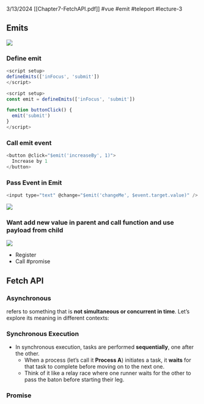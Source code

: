 3/13/2024
[[Chapter7-FetchAPI.pdf]]
#vue #emit #teleport #lecture-3 
## Emits

![](https://i.imgur.com/ICDHQqI.png)

###  Define emit
```js
<script setup>
defineEmits(['inFocus', 'submit'])
</script>
```

```js
<script setup>
const emit = defineEmits(['inFocus', 'submit'])

function buttonClick() {
  emit('submit')
}
</script>
```

###  Call emit event

```js
<button @click="$emit('increaseBy', 1)">
  Increase by 1
</button>
```

### Pass Event in Emit

```js
<input type="text" @change="$emit('changeMe', $event.target.value)" />
```



![](https://i.imgur.com/9YxnDK2.png)

### Want add new value in parent and call function and use payload from child

![](https://i.imgur.com/gZtcF5a.png)



- Register 
- Call
#promise
## Fetch API

### Asynchronous
refers to something that is **not simultaneous or concurrent in time**. Let’s explore its meaning in different contexts:

### Synchronous Execution
- In synchronous execution, tasks are performed **sequentially**, one after the other.
    - When a process (let’s call it **Process A**) initiates a task, it **waits** for that task to complete before moving on to the next one.
    - Think of it like a relay race where one runner waits for the other to pass the baton before starting their leg.

### Promise